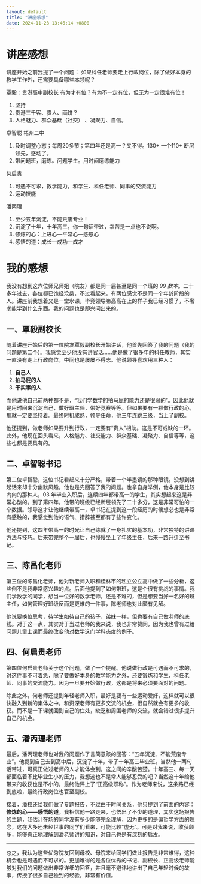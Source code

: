 ```yaml
---
layout: default
title: "讲座感想"
date: 2024-11-23 13:46:14 +0800
---
```


# 讲座感想

讲座开始之前我提了一个问题：
如果科任老师要走上行政岗位，除了做好本身的教学工作外，还需要具备哪些本领呢？

覃毅：贵港高中副校长
有为才有位？有为不一定有位，但无为一定很难有位！ 
1. 坚持
2. 贵港三千客、贵人、画饼？
3. 人格魅力、群众基础（社交） 、凝聚力、自信。

卓智聪 梧州二中
1.  及时调整心态；每周20多节；第四年还是高一？又不得。130+ 一个110+ 断层领先，感动了。
2.  带问题班，磨练。问题学生。用时间磨练能力

何启贵
1. 可遇不可求，教学能力，和学生、科任老师、同事的交流能力
2. 运动技能

潘丙理
1. 至少五年沉淀，不能荒废专业！
2. 沉淀了十年，十年高三，你一句话带过，幸苦是一点也不说啊。
3. 修炼的心：上进心—平常心—感恩心
4. 感悟的道：成长—成功—成才

# 我的感想

我没有想到这六位师兄师姐（院友）都是同一届甚至是同一个班的 *99 数本*。二十多年过去，各位都已饱经沧桑，不过看起来，有两位感觉不是同一个年龄阶段的人。讲座前我想着又是一堂水课，毕竟领导嘛高高在上的样子我已经习惯了，不奢求能学到什么东西。我的问题也是即兴问出来的。

## 一、覃毅副校长

随着讲座开始后的第一位院友覃毅副校长开始讲话，他首先回答了我的问题（我的问题是第二个）。我感觉至少他没有讲官话......他是做了很多年的科任教师，其实一直没有走上行政岗位，中间也是屡屡不得志。他说领导喜欢用三种人：

1. **自己人**
2. **拍马屁的人**
3. **干实事的人**

而他说他自己前两种都不是，“我们学数学的拍马屁的能力还是很弱的”。因此他就是用时间来沉淀自己，做好班主任，带好竞赛等等。但如果要有一颗做行政的心，那就一定要坚持着。最终时机成熟，领导任命，他三年连跳三级，当上了副校。

他还提到，做老师如果要升到行政，一定要有“贵人”相助。这是不可或缺的一环。此外，他现在回头看来，人格魅力、社交能力、群众基础、凝聚力、自信等等，这些也都是要具有的。

## 二、卓智聪书记

第二位卓智聪，这位书记看起来十分严格，带着一个半墨镜的那种眼镜。没想到讲起话来却十分幽默风趣，他也是先回答了我的问题。也拿自身举例，他本身是比较内向的那种人，03 年毕业入职后，连续四年都带高一的学生，其实想起来这是非常心酸的。到了第四年，他带的班级已经断层领先了二十多分，这是非常可怕的一个数据。领导这才让他继续带高一，卓书记在提到这一段经历的时候想必也是非常有感触的，我感觉到他的语气、措辞甚至都有了些许变化。

他还提到，这四年带高一的时光让自己练就了一身扎实的基本功，非常独特的讲课方法与技巧。后来带完整个一届后，也慢慢坐上了年级主任，后来一路升迁至书记。

## 三、陈昌化老师

第三位的陈昌化老师，他对新老师入职和桂林市的私立公立高中做了一些分析，这些倒不是我非常感兴趣的点。后面他提到了如何带班，这是个很有挑战的事情。我们学数学的同学，想当一位好的数学老师，还是不难的，但是想要当好一名好的班主任，如何管理好班级反而是更难的一件事，陈老师也对此颇有见解。

他说要换位思考，待学生如待自己的孩子、弟妹一样，但也要有自己做老师的底线。对于这一点，其实对于当过老师的我来说，我也非常赞同，因为我也曾有过给问题儿童上课而最终改变他对数学这门学科态度的例子。

## 四、何启贵老师

第四位何启贵老师关于这个问题，做了一个提醒。他说做行政是可遇而不可求的，对这件事不可着急，除了要做好本身的教学能力之外，还要锻炼和学生、科任老师、同事的交流能力。因为一旦要开始做行政，这都是将来必须要面对的问题。

除此之外，何老师还提到年轻老师入职，最好是要有一些运动爱好，这样就可以很快融入到新的集体之中，和资深老师有更多交流的机会，很自然就会有更多的收获。而不是一下课就回到自己的住处，缺乏和周围老师的交流，就会错过很多提升自己的机会。

## 五、潘丙理老师

最后，潘丙理老师也对我的问题作了言简意赅的回答：“五年沉淀、不能荒废专业”。他提到自己去到高中后，沉淀了十年，带了十年高三毕业班。当然他一两句话带过，可真正做过老师的人才能体会到，这之间的辛酸苦楚。十年高三、每一天都面临着不比毕业生小的压力，我想这也不是常人能够忍受的吧？当然这十年给他带来的收获也是不小的，最终他评上了“正高级职称”。作为老师来说，这条路已经到底啦，最终行政岗位也官至副校。

接着，潘校还给我们做了专题报告，不过由于时间关系，他只提到了前面的内容：**修炼的心——感悟的道**。我相信他一路走来，也悟出了不少的道理，其实这场报告的主题，我估计在场的同学没有多少能够完全理解，因为更多的是偏哲学方面的理念，这在大多还未经世事的同学们看来，可能比较“虚无”。可是对我来说，收获颇多，能够真正地理解到潘老师讲的知识，对自己也是有深刻的启发。

---

总之，我认为这些优秀院友回到母校、母院来给同学们做此报告是非常难得，这种机会也是可遇而不可求的。更加难得的是各位优秀的书记、副校长、正高级老师能够对我们的问题做出非常详细的回答，并且毫不避讳地讲出了自己年轻时候的故事，传授了很多自己独到的经验，非常有价值。
